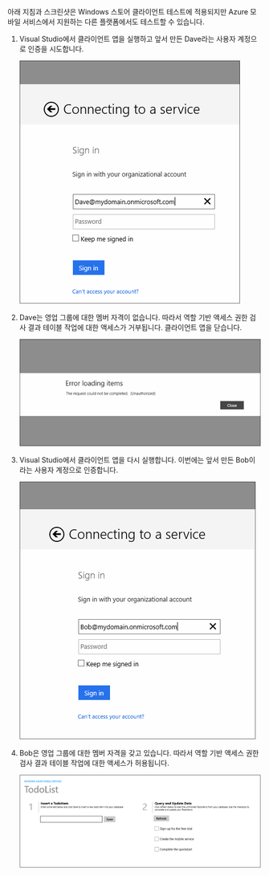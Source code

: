 
아래 지침과 스크린샷은 Windows 스토어 클라이언트 테스트에 적용되지만 Azure 모바일 서비스에서 지원하는 다른 플랫폼에서도 테스트할 수 있습니다.

1. Visual Studio에서 클라이언트 앱을 실행하고 앞서 만든 Dave라는 사용자 계정으로 인증을 시도합니다. 

    ![](./media/mobile-services-aad-rbac-test-app/dave-login.png)

2. Dave는 영업 그룹에 대한 멤버 자격이 없습니다. 따라서 역할 기반 액세스 권한 검사 결과 테이블 작업에 대한 액세스가 거부됩니다. 클라이언트 앱을 닫습니다.

    ![](./media/mobile-services-aad-rbac-test-app/unauthorized.png)

3. Visual Studio에서 클라이언트 앱을 다시 실행합니다. 이번에는 앞서 만든 Bob이라는 사용자 계정으로 인증합니다.

    ![](./media/mobile-services-aad-rbac-test-app/bob-login.png)

4. Bob은 영업 그룹에 대한 멤버 자격을 갖고 있습니다. 따라서 역할 기반 액세스 권한 검사 결과 테이블 작업에 대한 액세스가 허용됩니다.

    ![](./media/mobile-services-aad-rbac-test-app/success.png)

<!---HONumber=July15_HO2-->